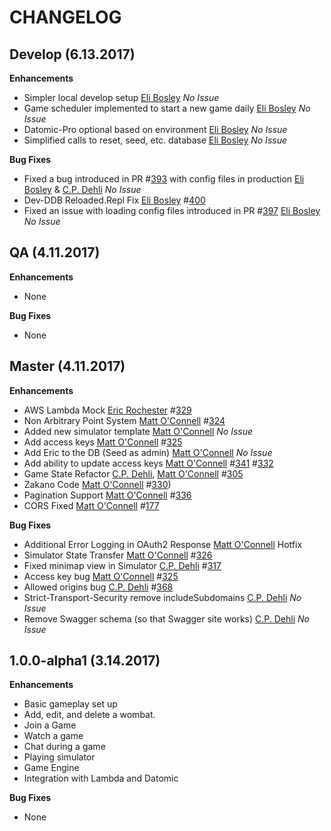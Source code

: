 CHANGELOG
=========

## Develop (6.13.2017)
**Enhancements**
* Simpler local develop setup [Eli Bosley][/elibosley] *No Issue*
* Game scheduler implemented to start a new game daily
    [Eli Bosley][/elibosley] *No Issue*
* Datomic-Pro optional based on environment [Eli Bosley][/elibosley] *No Issue*
* Simplified calls to reset, seed, etc. database [Eli Bosley][/elibosley] *No Issue*

**Bug Fixes**
* Fixed a bug introduced in PR #[393](https://github.com/willowtreeapps/wombats-api/pull/393) with config files in production [Eli Bosley][/elibosley] & [C.P. Dehli][/dehli] *No Issue*
* Dev-DDB Reloaded.Repl Fix
  [Eli Bosley](/elibosley) #[400](https://github.com/willowtreeapps/wombats-api/issues/400)
* Fixed an issue with loading config files introduced in PR #[397](https://github.com/willowtreeapps/wombats-api/pull/397)
  [Eli Bosley](/elibosley) *No Issue*

## QA (4.11.2017)
**Enhancements**
* None

**Bug Fixes**
* None

## Master (4.11.2017)
**Enhancements**
* AWS Lambda Mock
    [Eric Rochester][/erochest] #[329](https://github.com/willowtreeapps/wombats-api/issues/329)
* Non Arbitrary Point System
    [Matt O'Connell][/oconn] #[324](https://github.com/willowtreeapps/wombats-api/issues/324)
* Added new simulator template
    [Matt O'Connell][/oconn] *No Issue*
* Add access keys
    [Matt O'Connell][/oconn] #[325](https://github.com/willowtreeapps/wombats-api/issues/325)
* Add Eric to the DB (Seed as admin)
    [Matt O'Connell][/oconn] *No Issue*
* Add ability to update access keys
    [Matt O'Connell][/oconn] #[341](https://github.com/willowtreeapps/wombats-api/issues/341) #[332](https://github.com/willowtreeapps/wombats-api/issues/332)
* Game State Refactor
    [C.P. Dehli][/dehli], [Matt O'Connell][/oconn] #[305](https://github.com/willowtreeapps/wombats-api/issues/305)
* Zakano Code
    [Matt O'Connell][/oconn] #[330](https://github.com/willowtreeapps/wombats-api/issues/330))
* Pagination Support
    [Matt O'Connell][/oconn] #[336](https://github.com/willowtreeapps/wombats-api/issues/336)
* CORS Fixed
    [Matt O'Connell][/oconn] #[177](https://github.com/willowtreeapps/wombats-api/issues/177)

**Bug Fixes**
* Additional Error Logging in OAuth2 Response
    [Matt O'Connell][/oconn] Hotfix
* Simulator State Transfer
    [Matt O'Connell][/oconn] #[326](https://github.com/willowtreeapps/wombats-api/issues/326)
* Fixed minimap view in Simulator
    [C.P. Dehli][/dehli] #[317](https://github.com/willowtreeapps/wombats-api/issues/317)
* Access key bug
    [Matt O'Connell][/oconn] #[325](https://github.com/willowtreeapps/wombats-api/issues/325)
* Allowed origins bug
    [C.P. Dehli][/dehli] #[368](https://github.com/willowtreeapps/wombats-api/issues/368)
* Strict-Transport-Security remove includeSubdomains
    [C.P. Dehli][/dehli] *No Issue*
* Remove Swagger schema (so that Swagger site works)
    [C.P. Dehli][/dehli] *No Issue*

## 1.0.0-alpha1 (3.14.2017)
**Enhancements**
* Basic gameplay set up
* Add, edit, and delete a wombat.
* Join a Game
* Watch a game
* Chat during a game
* Playing simulator
* Game Engine
* Integration with Lambda and Datomic

**Bug Fixes**
* None

[/dehli]: https://github.com/dehli
[/emily]: https://github.com/emilyseibert
[/oconn]: https://github.com/oconn
[/erochest]: https://github.com/erochest
[/elibosley]: http://github.com/elibosley

